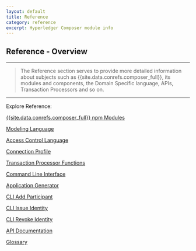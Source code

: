 ```yaml
---
layout: default
title: Reference
category: reference
excerpt: Hyperledger Composer module info
---
```


## Reference - Overview

---

>The Reference section serves to provide more detailed information about subjects such as {{site.data.conrefs.composer_full}}, its modules and components, the Domain Specific language, APIs, Transaction Processors and so on.

---

Explore Reference:

[{{site.data.conrefs.composer_full}} npm Modules](../reference/MeetTheModules.html )

[Modeling Language](../reference/cto_language.html )

[Access Control Language](../reference/acl_language.html )

[Connection Profile](../reference/connectionprofile.html )

[Transaction Processor Functions](../reference/js_scripts.html )

[Command Line Interface](../reference/commands.html )

[Application Generator](../reference/composer.generator.tests.html )

[CLI Add Participant](../reference/composer.participant.add.html )

[CLI Issue Identity ](../reference/composer.identity.issue.html )

[CLI Revoke Identity](../reference/composer.identity.revoke.html  )

[API Documentation](../jsdoc/index.html )

[Glossary](../reference/glossary.html )
